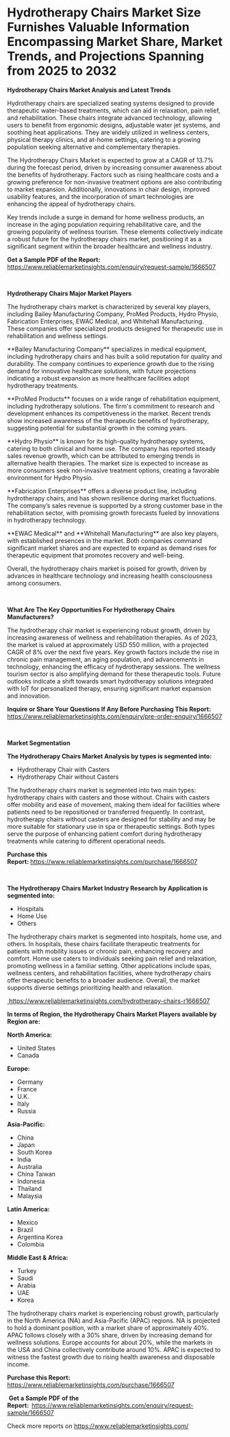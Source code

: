 <p><h1>Hydrotherapy Chairs Market Size Furnishes Valuable Information Encompassing Market Share, Market Trends, and Projections Spanning from 2025 to 2032</h1></p><p><strong>Hydrotherapy Chairs Market Analysis and Latest Trends</strong></p>
<p><p>Hydrotherapy chairs are specialized seating systems designed to provide therapeutic water-based treatments, which can aid in relaxation, pain relief, and rehabilitation. These chairs integrate advanced technology, allowing users to benefit from ergonomic designs, adjustable water jet systems, and soothing heat applications. They are widely utilized in wellness centers, physical therapy clinics, and at-home settings, catering to a growing population seeking alternative and complementary therapies.</p><p>The Hydrotherapy Chairs Market is expected to grow at a CAGR of 13.7% during the forecast period, driven by increasing consumer awareness about the benefits of hydrotherapy. Factors such as rising healthcare costs and a growing preference for non-invasive treatment options are also contributing to market expansion. Additionally, innovations in chair design, improved usability features, and the incorporation of smart technologies are enhancing the appeal of hydrotherapy chairs.</p><p>Key trends include a surge in demand for home wellness products, an increase in the aging population requiring rehabilitative care, and the growing popularity of wellness tourism. These elements collectively indicate a robust future for the hydrotherapy chairs market, positioning it as a significant segment within the broader healthcare and wellness industry.</p></p>
<p><strong>Get a Sample PDF of the Report:&nbsp;</strong> <a href="https://www.reliablemarketinsights.com/enquiry/request-sample/1666507?utm_campaign=2530&utm_medium=2&utm_source=Github&utm_content=ia&utm_term=06032025&utm_id=hydrotherapy-chairs">https://www.reliablemarketinsights.com/enquiry/request-sample/1666507</a></p>
<p>&nbsp;</p>
<p><strong>Hydrotherapy Chairs Major Market Players</strong></p>
<p><p>The hydrotherapy chairs market is characterized by several key players, including Bailey Manufacturing Company, ProMed Products, Hydro Physio, Fabrication Enterprises, EWAC Medical, and Whitehall Manufacturing. These companies offer specialized products designed for therapeutic use in rehabilitation and wellness settings.</p><p>**Bailey Manufacturing Company** specializes in medical equipment, including hydrotherapy chairs and has built a solid reputation for quality and durability. The company continues to experience growth due to the rising demand for innovative healthcare solutions, with future projections indicating a robust expansion as more healthcare facilities adopt hydrotherapy treatments.</p><p>**ProMed Products** focuses on a wide range of rehabilitation equipment, including hydrotherapy solutions. The firm's commitment to research and development enhances its competitiveness in the market. Recent trends show increased awareness of the therapeutic benefits of hydrotherapy, suggesting potential for substantial growth in the coming years.</p><p>**Hydro Physio** is known for its high-quality hydrotherapy systems, catering to both clinical and home use. The company has reported steady sales revenue growth, which can be attributed to emerging trends in alternative health therapies. The market size is expected to increase as more consumers seek non-invasive treatment options, creating a favorable environment for Hydro Physio.</p><p>**Fabrication Enterprises** offers a diverse product line, including hydrotherapy chairs, and has shown resilience during market fluctuations. The company’s sales revenue is supported by a strong customer base in the rehabilitation sector, with promising growth forecasts fueled by innovations in hydrotherapy technology.</p><p>**EWAC Medical** and **Whitehall Manufacturing** are also key players, with established presences in the market. Both companies command significant market shares and are expected to expand as demand rises for therapeutic equipment that promotes recovery and well-being.</p><p>Overall, the hydrotherapy chairs market is poised for growth, driven by advances in healthcare technology and increasing health consciousness among consumers.</p></p>
<p>&nbsp;</p>
<p><strong>What Are The Key Opportunities For Hydrotherapy Chairs Manufacturers?</strong></p>
<p><p>The hydrotherapy chair market is experiencing robust growth, driven by increasing awareness of wellness and rehabilitation therapies. As of 2023, the market is valued at approximately USD 550 million, with a projected CAGR of 8% over the next five years. Key growth factors include the rise in chronic pain management, an aging population, and advancements in technology, enhancing the efficacy of hydrotherapy sessions. The wellness tourism sector is also amplifying demand for these therapeutic tools. Future outlooks indicate a shift towards smart hydrotherapy solutions integrated with IoT for personalized therapy, ensuring significant market expansion and innovation.</p></p>
<p><strong>Inquire or Share Your Questions If Any Before Purchasing This Report:</strong> <a href="https://www.reliablemarketinsights.com/enquiry/pre-order-enquiry/1666507?utm_campaign=2530&utm_medium=2&utm_source=Github&utm_content=ia&utm_term=06032025&utm_id=hydrotherapy-chairs">https://www.reliablemarketinsights.com/enquiry/pre-order-enquiry/1666507</a></p>
<p>&nbsp;</p>
<p><strong>Market Segmentation</strong></p>
<p><strong>The Hydrotherapy Chairs Market Analysis by types is segmented into:</strong></p>
<p><ul><li>Hydrotherapy Chair with Casters</li><li>Hydrotherapy Chair without Casters</li></ul></p>
<p><p>The hydrotherapy chairs market is segmented into two main types: hydrotherapy chairs with casters and those without. Chairs with casters offer mobility and ease of movement, making them ideal for facilities where patients need to be repositioned or transferred frequently. In contrast, hydrotherapy chairs without casters are designed for stability and may be more suitable for stationary use in spa or therapeutic settings. Both types serve the purpose of enhancing patient comfort during hydrotherapy treatments while catering to different operational needs.</p></p>
<p><strong>Purchase this Report:&nbsp;</strong><a href="https://www.reliablemarketinsights.com/purchase/1666507?utm_campaign=2530&utm_medium=2&utm_source=Github&utm_content=ia&utm_term=06032025&utm_id=hydrotherapy-chairs">https://www.reliablemarketinsights.com/purchase/1666507</a></p>
<p>&nbsp;</p>
<p><strong>The Hydrotherapy Chairs Market Industry Research by Application is segmented into:</strong></p>
<p><ul><li>Hospitals</li><li>Home Use</li><li>Others</li></ul></p>
<p><p>The hydrotherapy chairs market is segmented into hospitals, home use, and others. In hospitals, these chairs facilitate therapeutic treatments for patients with mobility issues or chronic pain, enhancing recovery and comfort. Home use caters to individuals seeking pain relief and relaxation, promoting wellness in a familiar setting. Other applications include spas, wellness centers, and rehabilitation facilities, where hydrotherapy chairs offer therapeutic benefits to a broader audience. Overall, the market supports diverse settings prioritizing health and relaxation.</p></p>
<p><a href="https://www.reliablemarketinsights.com/hydrotherapy-chairs-r1666507?utm_campaign=2530&utm_medium=2&utm_source=Github&utm_content=ia&utm_term=06032025&utm_id=hydrotherapy-chairs">&nbsp;https://www.reliablemarketinsights.com/hydrotherapy-chairs-r1666507</a></p>
<p><strong>In terms of Region, the Hydrotherapy Chairs Market Players available by Region are:</strong></p>
<p>
    <p> <strong> North America: </strong>
        <ul>
            <li>United States</li>
            <li>Canada</li>
        </ul>
        </p> 
    <p> <strong> Europe: </strong>
        <ul>
            <li>Germany</li>
            <li>France</li>
            <li>U.K.</li>
            <li>Italy</li>
            <li>Russia</li>
        </ul>
        </p> 
    <p> <strong> Asia-Pacific: </strong>
        <ul>
            <li>China</li>
            <li>Japan</li>
            <li>South Korea</li>
            <li>India</li>
            <li>Australia</li>
            <li>China Taiwan</li>
            <li>Indonesia</li>
            <li>Thailand</li>
            <li>Malaysia</li>
        </ul>
        </p> 
    <p> <strong> Latin America: </strong>
        <ul>
            <li>Mexico</li>
            <li>Brazil</li>
            <li>Argentina Korea</li>
            <li>Colombia</li>
        </ul>
        </p> 
    <p> <strong> Middle East & Africa: </strong>
        <ul>
            <li>Turkey</li>
            <li>Saudi</li>
            <li>Arabia</li>
            <li>UAE</li>
            <li>Korea</li>
        </ul>
    </p>
    </p>
<p><p>The hydrotherapy chairs market is experiencing robust growth, particularly in the North America (NA) and Asia-Pacific (APAC) regions. NA is projected to hold a dominant position, with a market share of approximately 40%. APAC follows closely with a 30% share, driven by increasing demand for wellness solutions. Europe accounts for about 20%, while the markets in the USA and China collectively contribute around 10%. APAC is expected to witness the fastest growth due to rising health awareness and disposable income.</p></p>
<p><strong>Purchase this Report: </strong><a href="https://www.reliablemarketinsights.com/purchase/1666507?utm_campaign=2530&utm_medium=2&utm_source=Github&utm_content=ia&utm_term=06032025&utm_id=hydrotherapy-chairs">https://www.reliablemarketinsights.com/purchase/1666507</a></p>
<p>&nbsp;<strong>Get a Sample PDF of the Report:&nbsp;&nbsp;</strong><a href="https://www.reliablemarketinsights.com/enquiry/request-sample/1666507?utm_campaign=2530&utm_medium=2&utm_source=Github&utm_content=ia&utm_term=06032025&utm_id=hydrotherapy-chairs">https://www.reliablemarketinsights.com/enquiry/request-sample/1666507</a></p>
<p><strong></strong></p>
<p>Check more reports on <a href="https://www.reliablemarketinsights.com/?utm_campaign=2530&utm_medium=2&utm_source=Github&utm_content=ia&utm_term=06032025&utm_id=hydrotherapy-chairs">https://www.reliablemarketinsights.com/</a></p>